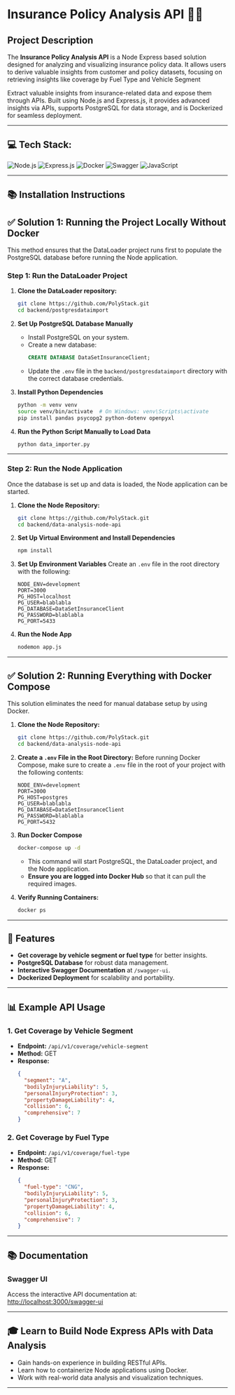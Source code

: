 # Insurance Policy Analysis API 👋🏼

## Project Description
The **Insurance Policy Analysis API** is a Node Express based solution designed for analyzing and visualizing insurance policy data. It allows users to derive valuable insights from customer and policy datasets, focusing on retrieving insights like coverage by Fuel Type and Vehicle Segment

Extract valuable insights from insurance-related data and expose them through APIs. Built using Node.js and Express.js, it provides advanced insights via APIs, supports PostgreSQL for data storage, and is Dockerized for seamless deployment.

---

## 💻 Tech Stack:
![Node.js](https://img.shields.io/badge/Node.js-%23339933.svg?style=for-the-badge&logo=node.js&logoColor=white) ![Express.js](https://img.shields.io/badge/Express.js-%23000000.svg?style=for-the-badge&logo=express&logoColor=white) ![Docker](https://img.shields.io/badge/Docker-%230db7ed.svg?style=for-the-badge&logo=docker&logoColor=white) ![Swagger](https://img.shields.io/badge/Swagger-%2385EA2D.svg?style=for-the-badge&logo=swagger&logoColor=black) ![JavaScript](https://img.shields.io/badge/JavaScript-%23F7DF1E.svg?style=for-the-badge&logo=javascript&logoColor=black)

---

## 📚 Installation Instructions

## ✅ **Solution 1: Running the Project Locally Without Docker**
This method ensures that the DataLoader project runs first to populate the PostgreSQL database before running the Node application.

### **Step 1: Run the DataLoader Project**
1. **Clone the DataLoader repository:**
   ```bash
   git clone https://github.com/PolyStack.git
   cd backend/postgresdataimport
   ```

2. **Set Up PostgreSQL Database Manually**
    - Install PostgreSQL on your system.
    - Create a new database:
      ```sql
      CREATE DATABASE DataSetInsuranceClient;
      ```
    - Update the `.env` file in the `backend/postgresdataimport` directory with the correct database credentials.

3. **Install Python Dependencies**
   ```bash
   python -m venv venv
   source venv/bin/activate  # On Windows: venv\Scripts\activate
   pip install pandas psycopg2 python-dotenv openpyxl
   ```

4. **Run the Python Script Manually to Load Data**
   ```bash
   python data_importer.py
   ```

---

### **Step 2: Run the Node Application**
Once the database is set up and data is loaded, the Node application can be started.

1. **Clone the Node Repository:**
   ```bash
   git clone https://github.com/PolyStack.git
   cd backend/data-analysis-node-api
   ```

2. **Set Up Virtual Environment and Install Dependencies**
   ```bash
   npm install
   ```

3. **Set Up Environment Variables**
   Create an `.env` file in the root directory with the following:
   ```env
   NODE_ENV=development
   PORT=3000
   PG_HOST=localhost
   PG_USER=blablabla
   PG_DATABASE=DataSetInsuranceClient
   PG_PASSWORD=blablabla
   PG_PORT=5433
   ```

4. **Run the Node App**
   ```bash
   nodemon app.js
   ```

---

## ✅ **Solution 2: Running Everything with Docker Compose**
This solution eliminates the need for manual database setup by using Docker.

1. **Clone the Node Repository:**
   ```bash
   git clone https://github.com/PolyStack.git
   cd backend/data-analysis-node-api
   ```
2. **Create a `.env` File in the Root Directory:**
   Before running Docker Compose, make sure to create a `.env` file in the root of your project with the following contents:

   ```env
   NODE_ENV=development
   PORT=3000
   PG_HOST=postgres
   PG_USER=blablabla
   PG_DATABASE=DataSetInsuranceClient
   PG_PASSWORD=blablabla
   PG_PORT=5432
   ```

3. **Run Docker Compose**
   ```bash
   docker-compose up -d
   ```
    - This command will start PostgreSQL, the DataLoader project, and the Node application.
    - **Ensure you are logged into Docker Hub** so that it can pull the required images.

4. **Verify Running Containers:**
   ```bash
   docker ps
   ```

---


## 🌟 Features
- **Get coverage by vehicle segment or fuel type** for better insights.
- **PostgreSQL Database** for robust data management.  
- **Interactive Swagger Documentation** at `/swagger-ui`.  
- **Dockerized Deployment** for scalability and portability. 

---

## 📊 Example API Usage

### **1. Get Coverage by Vehicle Segment**
- **Endpoint:** `/api/v1/coverage/vehicle-segment`
- **Method:** GET
- **Response:**
  ```json
  {
    "segment": "A",
    "bodilyInjuryLiability": 5,
    "personalInjuryProtection": 3,
    "propertyDamageLiability": 4,
    "collision": 6,
    "comprehensive": 7
  }
  ```

### **2. Get Coverage by Fuel Type**
- **Endpoint:** `/api/v1/coverage/fuel-type`
- **Method:** GET
- **Response:**
  ```json
  {
    "fuel-type": "CNG",
    "bodilyInjuryLiability": 5,
    "personalInjuryProtection": 3,
    "propertyDamageLiability": 4,
    "collision": 6,
    "comprehensive": 7
  }
  ```

---

## 📚 Documentation

### Swagger UI
Access the interactive API documentation at:
[http://localhost:3000/swagger-ui](http://localhost:3000/swagger-ui)

---

## 🎓 Learn to Build Node Express APIs with Data Analysis
- Gain hands-on experience in building RESTful APIs.
- Learn how to containerize Node applications using Docker.
- Work with real-world data analysis and visualization techniques.

---